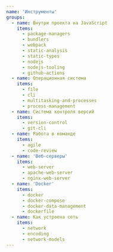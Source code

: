 ```yaml
---
name: 'Инструменты'
groups:
  - name: Внутри проекта на JavaScript
    items:
      - package-managers
      - bundlers
      - webpack
      - static-analysis
      - static-types
      - nodejs
      - nodejs-tooling
      - github-actions
  - name: Операционная система
    items:
      - file
      - cli
      - multitasking-and-processes
      - process-management
  - name: Система контроля версий
    items:
      - version-control
      - git-cli
  - name: Работа в команде
    items:
      - agile
      - code-review
  - name: 'Веб-серверы'
    items:
      - web-server
      - apache-web-server
      - nginx-web-server
  - name: 'Docker'
    items:
      - docker
      - docker-compose
      - docker-data-management
      - dockerfile
  - name: Как устроена сеть
    items:
      - network
      - encoding
      - network-models
---
```

